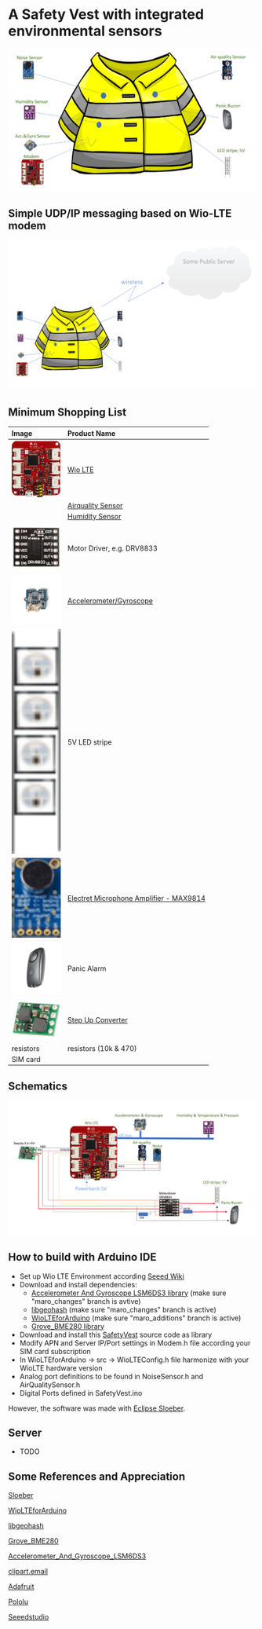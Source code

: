 # A Safety Vest with integrated environmental sensors

![1](https://github.com/maroprjs/SafetyVest/blob/main/extras/img/SafetyVest1.png)

## Simple UDP/IP messaging based on Wio-LTE modem

![1](https://github.com/maroprjs/SafetyVest/blob/main/extras/img/Network1.png)

## Minimum Shopping List

| Image                                                                                                                                                                           | Product Name                                                                                   |
|:------------------------------------------------------------------------------------------------------------------------------------------------------------------------------- |:---------------------------------------------------------------------------------------------- |
| <img title="" src="https://github.com/maroprjs/SafetyVest/blob/main/extras/img/WioLte1.png" alt="" width="100">                                                                 | [Wio LTE](http://wiki.seeedstudio.com/Wio_LTE_Cat.1/)                                          |
| <img title="" src="https://github.com/maroprjs/SafetyVest/blob/main/extras/imghttps://github.com/maroprjs/SafetyVest/raw/master/extras/img/Airquality1.png" alt="" width="100"> | [Airquality Sensor](http://wiki.seeedstudio.com/Grove-Air_Quality_Sensor_v1.3/)                |
| <img title="" src="https://github.com/maroprjs/SafetyVest/blob/main/extras/img/BME2802.png" alt="" width="100">                                                                 | [Humidity Sensor](https://www.adafruit.com/product/2652)                                       |
| <img title="" src="https://github.com/maroprjs/SafetyVest/blob/main/extras/img/DRV88331.png" alt="" width="100">                                                                | Motor Driver, e.g. DRV8833                                                                     |
| <img src="https://github.com/maroprjs/SafetyVest/raw/master/extras/img/Gyro1.png" width="100">                                                                                  | [Accelerometer/Gyroscope](http://wiki.seeedstudio.com/Grove-6-Axis_AccelerometerAndGyroscope/) |
| <img src="https://github.com/maroprjs/SafetyVest/raw/master/extras/img/LED1.png" width="100">                                                                                   | 5V LED stripe                                                                                  |
| <img title="" src="https://github.com/maroprjs/SafetyVest/blob/main/extras/img/Noise1.png" alt="" width="100">                                                                  | [Electret Microphone Amplifier - MAX9814](https://www.adafruit.com/product/1713)               |
| <img title="" src="https://github.com/maroprjs/SafetyVest/blob/main/extras/img/Panic1.png" alt="" width="100">                                                                  | Panic Alarm                                                                                    |
| <img title="" src="https://github.com/maroprjs/SafetyVest/blob/main/extras/img/StepUp5V1.png" alt="" width="100">                                                               | [Step Up Converter](https://www.pololu.com/product/2121)                                       |
| resistors                                                                                                                                                                       | resistors (10k & 470)                                                                          |
| SIM card                                                                                                                                                                        |                                                                                                |

## Schematics

![1](https://github.com/maroprjs/SafetyVest/blob/main/extras/img/Schematic1.png)

## How to build with Arduino IDE

- Set up Wio LTE Environment according [Seeed Wiki](http://wiki.seeedstudio.com/Wio_LTE_Cat.1/)
- Download and install dependencies:
  - [Accelerometer And Gyroscope LSM6DS3 library](https://github.com/maroprjs/Accelerometer_And_Gyroscope_LSM6DS3) (make sure "maro_changes" branch is avtive)
  - [libgeohash](https://github.com/maroprjs/libgeohash) (make sure "maro_changes" branch is active)
  - [WioLTEforArduino](https://github.com/maroprjs/WioLTEforArduino) (make sure "maro_additions" branch is active)
  - [Grove_BME280 library](https://github.com/Seeed-Studio/Grove_BME280)
- Download and install this [SafetyVest](https://github.com/maroprjs/SafetyVest) source code as library
- Modify APN and Server IP/Port settings in Modem.h file according your SIM card subscription
- In WioLTEforArduino -> src -> WioLTEConfig.h file  harmonize with your WioLTE hardware version
- Analog port definitions to be found in NoiseSensor.h and AirQualitySensor.h
- Digital Ports defined in SafetyVest.ino

However, the software was made with [Eclipse Sloeber](https://eclipse.baeyens.it/). 

## Server

- TODO

## Some References and Appreciation

[Sloeber](https://eclipse.baeyens.it/)

[WioLTEforArduino](https://github.com/SeeedJP/WioLTEforArduino)

[libgeohash](https://github.com/simplegeo/libgeohash)

[Grove_BME280](https://github.com/Seeed-Studio/Grove_BME280)

[Accelerometer_And_Gyroscope_LSM6DS3](https://github.com/Seeed-Studio/Accelerometer_And_Gyroscope_LSM6DS3)

[clipart.email](https://www.clipart.email/make-a-clipart/?image=1286359)

[Adafruit](https://www.adafruit.com/)

[Pololu](https://www.pololu.com/)

[Seeedstudio](https://www.seeedstudio.com/)

[^1]: application/x-www-form-urlencoded
